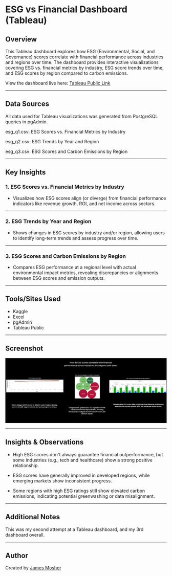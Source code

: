 # ESG vs Financial Dashboard (Tableau)

## Overview
This Tableau dashboard explores how ESG (Environmental, Social, and Governance) scores correlate with financial performance across industries and regions over time. The dashboard provides interactive visualizations covering ESG vs. financial metrics by industry, ESG score trends over time, and ESG scores by region compared to carbon emissions.

View the dashboard live here: [Tableau Public Link](https://public.tableau.com/app/profile/james.mosher/viz/esg_financials/esg)

---

## Data Sources

All data used for Tableau visualizations was generated from PostgreSQL queries in pgAdmin.

esg_q1.csv: ESG Scores vs. Financial Metrics by Industry

esg_q2.csv: ESG Trends by Year and Region

esg_q3.csv: ESG Scores and Carbon Emissions by Region

---

## Key Insights

### 1. ESG Scores vs. Financial Metrics by Industry
- Visualizes how ESG scores align (or diverge) from financial performance indicators like revenue growth, ROI, and net income across sectors.

---

### 2. ESG Trends by Year and Region
- Shows changes in ESG scores by industry and/or region, allowing users to identify long-term trends and assess progress over time.

---

### 3. ESG Scores and Carbon Emissions by Region
- Compares ESG performance at a regional level with actual environmental impact metrics, revealing discrepancies or alignments between ESG scores and emission outputs.

---

## Tools/Sites Used
- Kaggle
- Excel
- pgAdmin
- Tableau Public

---

## Screenshot
![CFB Recruiting Dashboard Preview](esg_dashboard_tableau.png)

---

## Insights & Observations

- High ESG scores don't always guarantee financial outperformance, but some industries (e.g., tech and healthcare) show a strong positive relationship.

- ESG scores have generally improved in developed regions, while emerging markets show inconsistent progress.

- Some regions with high ESG ratings still show elevated carbon emissions, indicating potential greenwashing or data misalignment.

---

## Additional Notes

This was my second attempt at a Tableau dashboard, and my 3rd dashboard overall. 



---

## Author
Created by [James Mosher](https://www.linkedin.com/)

